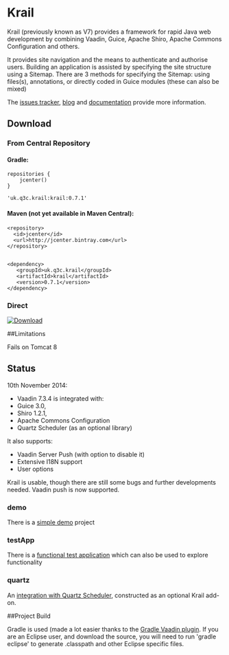 # Krail

Krail (previously known as V7) provides a framework for rapid Java web development by combining Vaadin, Guice, Apache Shiro, Apache Commons Configuration and others.

It provides site navigation and the means to authenticate and authorise users. 
Building an application is assisted by specifying the site structure using a Sitemap.  There are 3 methods for specifying the Sitemap: using files(s), annotations, or directly coded in Guice modules (these can also be mixed)

The [issues tracker](https://github.com/davidsowerby/krail/issues?milestone=7&state=open), [blog](http://rndjava.blogspot.co.uk/) and [documentation](https://sites.google.com/site/q3cjava/home) provide more information.


## Download
### From Central Repository
#### Gradle:
```
repositories {
    jcenter()
}

'uk.q3c.krail:krail:0.7.1'
```
#### Maven (not yet available in Maven Central):
```
<repository>
  <id>jcenter</id>
  <url>http://jcenter.bintray.com</url>
</repository>


<dependency>
   <groupId>uk.q3c.krail</groupId>
   <artifactId>krail</artifactId>
   <version>0.7.1</version>
</dependency>
```
### Direct
[ ![Download](https://api.bintray.com/packages/dsowerby/maven/krail/images/download.svg) ](https://bintray.com/dsowerby/maven/krail/_latestVersion)


##Limitations

Fails on Tomcat 8

## Status

10th November 2014:


* Vaadin 7.3.4 is integrated with:
* Guice 3.0, 
* Shiro 1.2.1, 
* Apache Commons Configuration
* Quartz Scheduler (as an optional library)

It also supports:

* Vaadin Server Push (with option to disable it)
* Extensive I18N support
* User options


Krail is usable, though there are still some bugs and further developments needed.  Vaadin push is now supported.


### demo

There is a [simple demo](https://github.com/davidsowerby/krail-demo) project

### testApp

There is a [functional test application](https://github.com/davidsowerby/krail-testApp) which can also be used to explore functionality

### quartz

An [integration with Quartz Scheduler](https://github.com/davidsowerby/krail-quartz), constructed as an optional Krail add-on.

##Project Build

Gradle is used (made a lot easier thanks to the [Gradle Vaadin plugin](https://github.com/johndevs/gradle-vaadin-plugin).  If you are an Eclipse user, and download the source, you will need to run 'gradle eclipse' to generate .classpath and other Eclipse specific files. 

